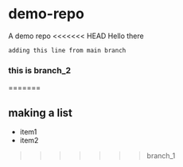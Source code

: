 # demo-repo
A demo repo 
<<<<<<< HEAD
Hello there 

```adding this line from main branch```
### this is branch_2
=======
## making a list 
- item1
- item2
>>>>>>> branch_1
